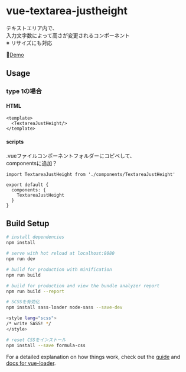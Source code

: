 # vue-textarea-justheight

テキストエリア内で、  
入力文字数によって高さが変更されるコンポーネント  
※ リサイズにも対応

💫<a href="https://nananakamura.github.io/c/vue-textarea-justheight/index.html" target="_blank">Demo</a>


## Usage

### type 1の場合
#### HTML
```
<template>
  <TextareaJustHeight/>
</template>
```

#### scripts

.vueファイルコンポーネントフォルダーにコピペして、  
componentsに追加？

```
import TextareaJustHeight from './components/TextareaJustHeight'

export default {
  components: {
    TextareaJustHeight
  }
}
```


## Build Setup

``` bash
# install dependencies
npm install

# serve with hot reload at localhost:8080
npm run dev

# build for production with minification
npm run build

# build for production and view the bundle analyzer report
npm run build --report

# SCSSを有効化
npm install sass-loader node-sass --save-dev

<style lang="scss">
/* write SASS! */
</style>

# reset CSSをインストール
npm install --save formula-css
```

For a detailed explanation on how things work, check out the [guide](http://vuejs-templates.github.io/webpack/) and [docs for vue-loader](http://vuejs.github.io/vue-loader).
